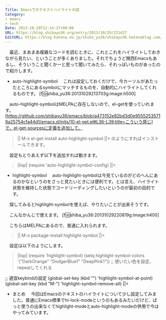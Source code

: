 ```yaml
---
Title: Emacsでのテキストハイライトの話
Category:
- emacs
- tech
Date: 2013-10-29T22:14:27+09:00
URL: https://blog.shibayu36.org/entry/2013/10/29/221427
EditURL: https://blog.hatena.ne.jp/shiba_yu36/shibayu36.hatenablog.com/atom/entry/12921228815711498641
---
```


　最近、まあまあ複雑なコードを読むときに、これとこれをハイライトしておきながら見たい、ということが多くありました。それでちょうど関西Emacsもあるし、そういうこと聞くかーと思って聞いてみたら、それっぽいものがあったので紹介します。

* auto-highlight-symbol
　これは設定しておくだけで、今カーソルがあたったところにあるsymbolにマッチするものを、自動的にハイライトしてくれるものです。
[f:id:shiba_yu36:20131029213703g:image:h500]

　auto-highlight-symbolはMELPAに存在しないので、el-getを使っていれます。[https://github.com/shibayu36/emacs/blob/a473152e82bd3d0e95552535719a25754cfa44d1/emacs.d/inits/10-el-get.el#L36-L39:title=こういう感じ]で、el-get-sourcesに定義を追加して、
>||
M-x el-get-install auto-highlight-symbol
||<
のようにすればインストールできます。

　設定もとりあえず以下を追加すれば動きます。
>|lisp|
(require 'auto-highlight-symbol-config)
||<


* highlight-symbol
　auto-highlight-symbolは今見ているのがどのへんにあるのかなというのをさっと見たいときには便利です。とは言え、ハイライト状態を維持した状態でコードリーディングしたいというのが最初の目的です。

　探してみるとhighlight-symbolを使えば、やりたいことが出来そうです。

　こんなかんじで使えます。
[f:id:shiba_yu36:20131029220819g:image:h400]

　こちらはMELPAにあるので、普通に入れられます。
>||
M-x package-install highlight-symbol
||<

　設定は以下のようにします。
>|lisp|
(require 'highlight-symbol)
(setq highlight-symbol-colors '("DarkOrange" "DodgerBlue1" "DeepPink1")) ;; 使いたい色を設定、repeatしてくれる

;; 適宜keybindの設定
(global-set-key (kbd "<f3>") 'highlight-symbol-at-point)
(global-set-key (kbd "M-<f3>") 'highlight-symbol-remove-all)
||<


* まとめ
　今回はEmacsのテキストのハイライトについて少し設定してみました。普通にEmacs標準でhi-lock-modeというのもあるみたいだけど、ぱっと使うの出来なくてhighlight-modeとauto-highlight-modeの併用で今はやってみています。
